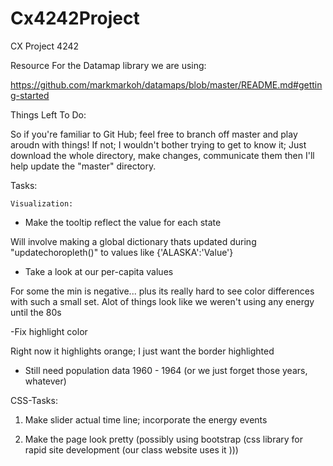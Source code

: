 # Cx4242Project
CX Project 4242

Resource For the Datamap library we are using: 

https://github.com/markmarkoh/datamaps/blob/master/README.md#getting-started


Things Left To Do: 

So if you're familiar to Git Hub; feel free to branch off master and play aroudn with things! If not; I wouldn't bother trying to get to know it; Just download the whole directory, make changes, communicate them then I'll help update the "master" directory.

Tasks: 

	Visualization:

- Make the tooltip reflect the value for each state

Will involve making a global dictionary thats updated during "updatechoropleth()" to values like {'ALASKA':'Value'} 

- Take a look at our per-capita values

For some the min is negative... plus its really hard to see color differences with such a small set. Alot of things look like we weren't using any energy until the 80s


-Fix highlight color 

Right now it highlights orange; I just want the border highlighted


- Still need population data 1960 - 1964 (or we just forget those years, whatever) 

CSS-Tasks: 

1. Make slider actual time line; incorporate the energy events 

2. Make the page look pretty (possibly using bootstrap (css library for rapid site development (our class website uses it ))) 

